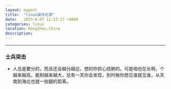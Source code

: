 ```yaml
---
layout: mypost
title:  "linux操作记录"
date:   2023-6-07 11:13:17 +0800
categories: linux 
location: HangZhou,China 
description:  
---
```

---

### 士兵突击

* 人总是要分的，而且还会越分越远，想的你抓心挠肺的。可是咱也在长啊，个越来越高，能耐越来越大，总有一天你会发现，到时候你想见谁就见谁，从天南到海北也就一抬腿的距离。